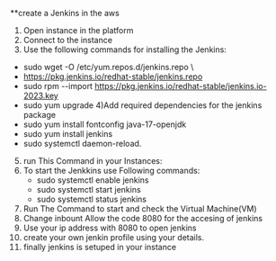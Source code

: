 **create  a Jenkins in the aws
1) Open instance in the platform
2) Connect to the instance
3) Use the following commands for installing the Jenkins:
  * sudo wget -O /etc/yum.repos.d/jenkins.repo \
  * https://pkg.jenkins.io/redhat-stable/jenkins.repo
  * sudo rpm --import https://pkg.jenkins.io/redhat-stable/jenkins.io-2023.key
  * sudo yum upgrade
4)Add required dependencies for the jenkins package
  * sudo yum install fontconfig java-17-openjdk
  * sudo yum install jenkins
  * sudo systemctl daemon-reload.
5) run This Command in your Instances:
6) To start the Jenkkins use Following commands:
   * sudo systemctl enable jenkins
   * sudo systemctl start jenkins
   * sudo systemctl status jenkins
7) Run The Command to start and check the Virtual Machine(VM)
8) Change inbount  Allow the  code 8080 for the accesing of jenkins
9) Use your ip address with 8080 to open jenkins
10) create your own jenkin profile using your details. 
11) finally jenkins is setuped in your instance
